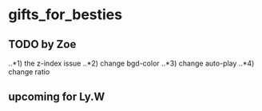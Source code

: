 # gifts_for_besties

## TODO by Zoe

..*1) the z-index issue
..*2) change bgd-color
..*3) change auto-play
..*4) change ratio

## upcoming for Ly.W

